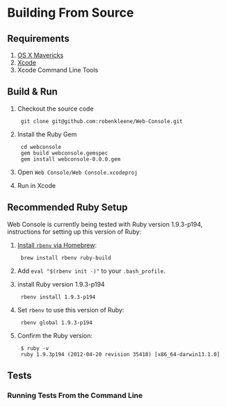 # Building From Source

## Requirements

1. [OS X Mavericks](http://www.apple.com/osx/)
2. [Xcode](https://developer.apple.com/xcode/)
3. Xcode Command Line Tools

## Build & Run

1. Checkout the source code

		git clone git@github.com:robenkleene/Web-Console.git

2. Install the Ruby Gem

		cd webconsole
		gem build webconsole.gemspec
		gem install webconsole-0.0.0.gem

3. Open `Web Console/Web Console.xcodeproj`
4. Run in Xcode

## Recommended Ruby Setup

Web Console is currently being tested with Ruby version 1.9.3-p194, instructions for setting up this version of Ruby:

1. [Install `rbenv` via Homebrew](https://github.com/sstephenson/rbenv#homebrew-on-mac-os-x):

		brew install rbenv ruby-build

2. Add `eval "$(rbenv init -)"` to your `.bash_profile`.
3. install Ruby version 1.9.3-p194

		rbenv install 1.9.3-p194

4. Set `rbenv` to use this version of Ruby:

		rbenv global 1.9.3-p194

5. Confirm the Ruby version:

		$ ruby -v
		ruby 1.9.3p194 (2012-04-20 revision 35410) [x86_64-darwin13.1.0]

## Tests

### Running Tests From the Command Line